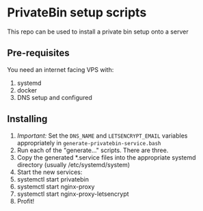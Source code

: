 # PrivateBin setup scripts

This repo can be used to install a private bin setup onto a server

## Pre-requisites

You need an internet facing VPS with:

1.  systemd
1.  docker
1.  DNS setup and configured

## Installing

1.  _*Important:*_ Set the `DNS_NAME` and `LETSENCRYPT_EMAIL` variables appropriately in `generate-privatebin-service.bash`
1.  Run each of the "generate..." scripts.  There are three.
1.  Copy the generated \*.service files into the appropriate systemd directory (usually /etc/systemd/system)
1.  Start the new services:
  1.  systemctl start privatebin
  1.  systemctl start nginx-proxy
  1.  systemctl start nginx-proxy-letsencrypt
1.  Profit!
